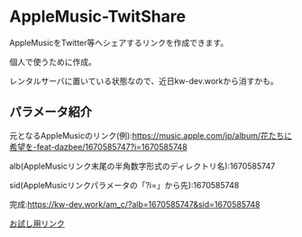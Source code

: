 # AppleMusic-TwitShare
AppleMusicをTwitter等へシェアするリンクを作成できます。

個人で使うために作成。

レンタルサーバに置いている状態なので、近日kw-dev.workから消すかも。
## パラメータ紹介
元となるAppleMusicのリンク(例):https://music.apple.com/jp/album/花たちに希望を-feat-dazbee/1670585747?i=1670585748

alb(AppleMusicリンク末尾の半角数字形式のディレクトリ名):1670585747

sid(AppleMusicリンクパラメータの「?i=」から先):1670585748

完成:https://kw-dev.work/am_c/?alb=1670585747&sid=1670585748

[お試し用リンク](https://kw-dev.work/am_c/?alb=1670585747&sid=1670585748)
